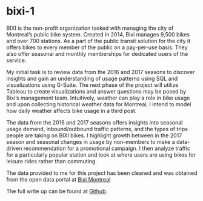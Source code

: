 # bixi-1

BIXI is the non-profit organization tasked with managing the city of Montreal’s public bike system. Created in 2014, Bixi manages 9,500 bikes and over 700 stations. As a part of the public transit solution for the city it offers bikes to every member of the public on a pay-per-use basis. They also offer seasonal and monthly memberships for dedicated users of the service. 

My initial task is to review data from the 2016 and 2017 seasons to discover insights and gain an understanding of usage patterns using SQL and visualizations using G-Suite. The next phase of the project will utilize Tableau to create visualizations and answer questions may be posed by Bixi’s management team. Intuitively, weather can play a role in bike usage and upon collecting historical weather data for Montreal, I intend to model how daily weather affects bike usage in a third post. 

The data from the 2016 and 2017 seasons offers insights into seasonal usage demand, inbound/outbound traffic patterns, and the types of trips people are taking on BIXI bikes. I highlight growth between in the 2017 season and seasonal changes in usage by non-members to make a data-driven recommendation for a promotional campaign. I then analyze traffic for a particularly popular station and look at where users are using bikes for leisure rides rather than commuting.

The data  provided to me for this project has been cleaned and was obtained from the open data portal at [Bixi Montreal](https://www.bixi.com/en/open-data)

The full write up can be found at [Github](https://russ-kibat.github.io/Bixi-1). 
